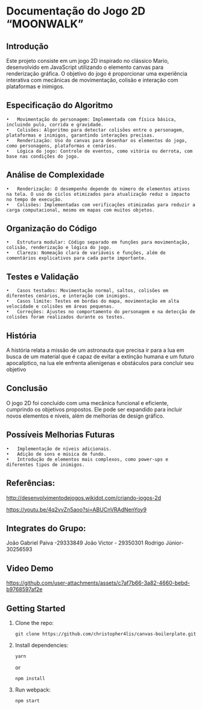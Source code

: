# Documentação do Jogo 2D “MOONWALK”

## Introdução
Este projeto consiste em um jogo 2D inspirado no clássico Mario, desenvolvido em JavaScript utilizando o elemento canvas para renderização gráfica. O objetivo do jogo é proporcionar uma experiência interativa com mecânicas de movimentação, colisão e interação com plataformas e inimigos.

## Especificação do Algoritmo
	•	Movimentação do personagem: Implementada com física básica, incluindo pulo, corrida e gravidade.
	•	Colisões: Algoritmo para detectar colisões entre o personagem, plataformas e inimigos, garantindo interações precisas.
	•	Renderização: Uso do canvas para desenhar os elementos do jogo, como personagens, plataformas e cenários.
	•	Lógica do jogo: Controle de eventos, como vitória ou derrota, com base nas condições do jogo.

## Análise de Complexidade
	•	Renderização: O desempenho depende do número de elementos ativos na tela. O uso de ciclos otimizados para atualização reduz o impacto no tempo de execução.
	•	Colisões: Implementadas com verificações otimizadas para reduzir a carga computacional, mesmo em mapas com muitos objetos.

## Organização do Código
	•	Estrutura modular: Código separado em funções para movimentação, colisão, renderização e lógica do jogo.
	•	Clareza: Nomeação clara de variáveis e funções, além de comentários explicativos para cada parte importante.

## Testes e Validação
	•	Casos testados: Movimentação normal, saltos, colisões em diferentes cenários, e interação com inimigos.
	•	Casos limite: Testes em bordas do mapa, movimentação em alta velocidade e colisões em áreas pequenas.
	•	Correções: Ajustes no comportamento do personagem e na detecção de colisões foram realizados durante os testes.

   ## História 
A história relata a missão de um astronauta que precisa ir para a lua em busca de um material que é capaz de evitar a extinção humana e um futuro apocalíptico, na lua ele enfrenta alienígenas e obstáculos para concluir seu objetivo 

## Conclusão
O jogo 2D foi concluído com uma mecânica funcional e eficiente, cumprindo os objetivos propostos. Ele pode ser expandido para incluir novos elementos e níveis, além de melhorias de design gráfico.

## Possíveis Melhorias Futuras
	•	Implementação de níveis adicionais.
	•	Adição de sons e música de fundo.
	•	Introdução de elementos mais complexos, como power-ups e diferentes tipos de inimigos.

 ## Referências:
http://desenvolvimentodejogos.wikidot.com/criando-jogos-2d

https://youtu.be/4q2vvZn5aoo?si=ABUCnVRAdNenYoy9

## Integrates do Grupo: 
João Gabriel Paiva -29333849
João Victor - 29350301
Rodrigo Júnior- 30256593

## Video Demo

https://github.com/user-attachments/assets/c7af7b66-3a82-4660-bebd-b9768597af2e

## Getting Started

1.  Clone the repo:

        git clone https://github.com/christopher4lis/canvas-boilerplate.git

2.  Install dependencies:

        yarn

    or

        npm install

3.  Run webpack:

        npm start


